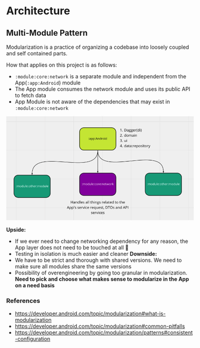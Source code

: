 # Architecture

## Multi-Module Pattern

Modularization is a practice of organizing a codebase into loosely coupled and self contained parts.

How that applies on this project is as follows:

- `:module:core:network` is a separate module and independent from the App(`:app:Android`) module
- The App module consumes the network module and uses its public API to fetch data
- App Module is not aware of the dependencies that may exist in `:module:core:network`

![](/img/base-modularization.png)

**Upside:**

- If we ever need to change networking dependency for any reason, the App layer does not need to be touched at all 🥳
- Testing in isolation is much easier and cleaner
  **Downside:**
- We have to be strict and thorough with shared versions. We need to make sure all modules share the same versions
- Possibility of overengineering by going too granular in modularization. **Need to pick and choose what makes sense to modularize in the App on a need basis**

### References

- https://developer.android.com/topic/modularization#what-is-modularization
- https://developer.android.com/topic/modularization#common-pitfalls
- https://developer.android.com/topic/modularization/patterns#consistent-configuration
